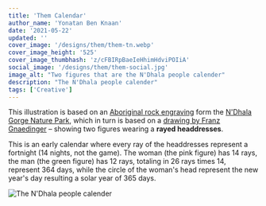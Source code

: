 ```yaml
---
title: 'Them Calendar'
author_name: 'Yonatan Ben Knaan'
date: '2021-05-22'
updated: ''
cover_image: '/designs/them/them-tn.webp'
cover_image_height: '525'
cover_image_thumbhash: 'z/cFBIRpBaeIeHhimHdviPOIiA'
social_image: '/designs/them/them-social.jpg'
image_alt: "Two figures that are the N'Dhala people calender"
description: "The N'Dhala people calender"
tags: ['Creative']
---
```


This illustration is based on an [Aboriginal rock engraving](https://commons.wikimedia.org/wiki/File:N%27Dhala_Gorge005a.webp#/media/File:N'Dhala_Gorge005a.webp) form the [N'Dhala Gorge Nature Park](https://en.wikipedia.org/wiki/N%27Dhala_Gorge_Nature_Park), which in turn is based on a [drawing by Franz Gnaedinger](http://www.seshat.ch/home/ndhala.GIF) – showing two figures wearing a **rayed headdresses**. 

<!-- [early calendar](http://www.seshat.ch/home/calendar.htm) -->

This is an early calendar where every ray of the headdresses represent a fortnight (14 nights, not the game). The woman (the pink figure) has 14 rays, the man (the green figure) has 12 rays, totaling in 26 rays times 14, represent 364 days, while the circle of the woman's head represent the new year's day resulting a solar year of 365 days.

<!-- <Them /> -->

![The N'Dhala people calender](/designs/them/them.webp)









